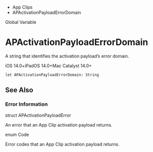 

- App Clips
-  APActivationPayloadErrorDomain 

Global Variable

# APActivationPayloadErrorDomain

A string that identifies the activation payload’s error domain.

iOS 14.0+iPadOS 14.0+Mac Catalyst 14.0+

``` source
let APActivationPayloadErrorDomain: String
```

## See Also

### Error Information

struct APActivationPayloadError

An error that an App Clip activation payload returns.

enum Code

Error codes that an App Clip activation payload returns.

